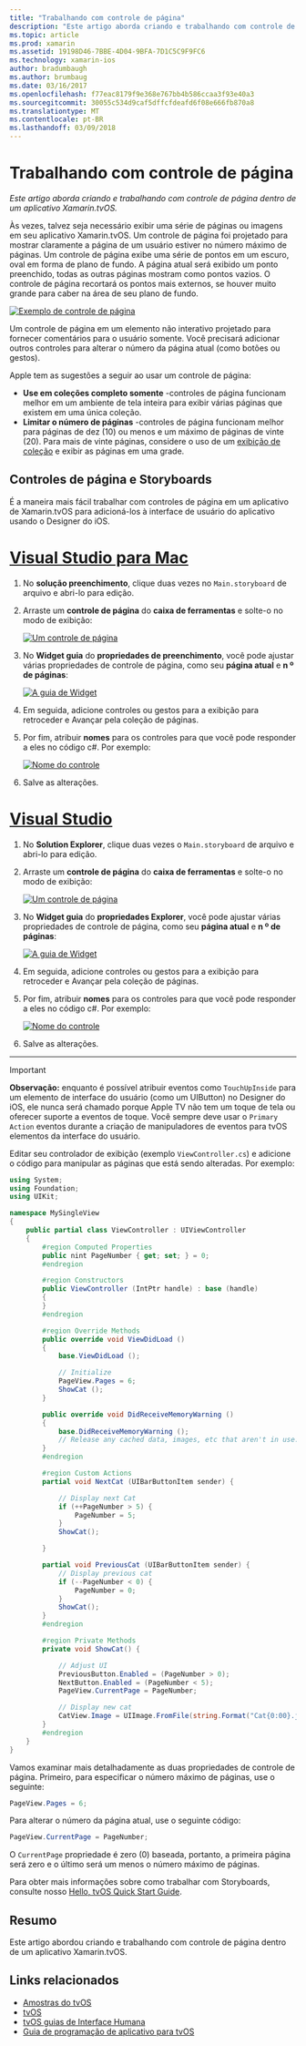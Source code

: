 ```yaml
---
title: "Trabalhando com controle de página"
description: "Este artigo aborda criando e trabalhando com controle de página dentro de um aplicativo Xamarin.tvOS."
ms.topic: article
ms.prod: xamarin
ms.assetid: 19198D46-7BBE-4D04-9BFA-7D1C5C9F9FC6
ms.technology: xamarin-ios
author: bradumbaugh
ms.author: brumbaug
ms.date: 03/16/2017
ms.openlocfilehash: f77eac8179f9e368e767bb4b586ccaa3f93e40a3
ms.sourcegitcommit: 30055c534d9caf5dffcfdeafd6f08e666fb870a8
ms.translationtype: MT
ms.contentlocale: pt-BR
ms.lasthandoff: 03/09/2018
---
```

# <a name="working-with-page-control"></a>Trabalhando com controle de página

_Este artigo aborda criando e trabalhando com controle de página dentro de um aplicativo Xamarin.tvOS._

Às vezes, talvez seja necessário exibir uma série de páginas ou imagens em seu aplicativo Xamarin.tvOS. Um controle de página foi projetado para mostrar claramente a página de um usuário estiver no número máximo de páginas. Um controle de página exibe uma série de pontos em um escuro, oval em forma de plano de fundo. A página atual será exibido um ponto preenchido, todas as outras páginas mostram como pontos vazios. O controle de página recortará os pontos mais externos, se houver muito grande para caber na área de seu plano de fundo.

[![](page-controls-images/page01.png "Exemplo de controle de página")](page-controls-images/page01.png#lightbox)

Um controle de página em um elemento não interativo projetado para fornecer comentários para o usuário somente. Você precisará adicionar outros controles para alterar o número da página atual (como botões ou gestos).

Apple tem as sugestões a seguir ao usar um controle de página:

- **Use em coleções completo somente** -controles de página funcionam melhor em um ambiente de tela inteira para exibir várias páginas que existem em uma única coleção.
- **Limitar o número de páginas** -controles de página funcionam melhor para páginas de dez (10) ou menos e um máximo de páginas de vinte (20). Para mais de vinte páginas, considere o uso de um [exibição de coleção](~/ios/tvos/user-interface/collection-views.md) e exibir as páginas em uma grade.

<a name="Page-Controls-and-Storyboards" />

## <a name="page-controls-and-storyboards"></a>Controles de página e Storyboards

É a maneira mais fácil trabalhar com controles de página em um aplicativo de Xamarin.tvOS para adicioná-los à interface de usuário do aplicativo usando o Designer do iOS.

# <a name="visual-studio-for-mactabvsmac"></a>[Visual Studio para Mac](#tab/vsmac)

    
1. No **solução preenchimento**, clique duas vezes no `Main.storyboard` de arquivo e abri-lo para edição.
1. Arraste um **controle de página** do **caixa de ferramentas** e solte-o no modo de exibição: 

    [![](page-controls-images/page02.png "Um controle de página")](page-controls-images/page02.png#lightbox)
1. No **Widget guia** do **propriedades de preenchimento**, você pode ajustar várias propriedades de controle de página, como seu **página atual** e **n º de páginas**: 

    [![](page-controls-images/page03.png "A guia de Widget")](page-controls-images/page03.png#lightbox)
1. Em seguida, adicione controles ou gestos para a exibição para retroceder e Avançar pela coleção de páginas.
1. Por fim, atribuir **nomes** para os controles para que você pode responder a eles no código c#. Por exemplo: 

    [![](page-controls-images/page04.png "Nome do controle")](page-controls-images/page04.png#lightbox)
1. Salve as alterações.
    

# <a name="visual-studiotabvswin"></a>[Visual Studio](#tab/vswin)

    
1. No **Solution Explorer**, clique duas vezes o `Main.storyboard` de arquivo e abri-lo para edição.
1. Arraste um **controle de página** do **caixa de ferramentas** e solte-o no modo de exibição: 

    [![](page-controls-images/page02-vs.png "Um controle de página")](page-controls-images/page02-vs.png#lightbox)
1. No **Widget guia** do **propriedades Explorer**, você pode ajustar várias propriedades de controle de página, como seu **página atual** e **n º de páginas**: 

    [![](page-controls-images/page03-vs.png "A guia de Widget")](page-controls-images/page03-vs.png#lightbox)
1. Em seguida, adicione controles ou gestos para a exibição para retroceder e Avançar pela coleção de páginas.
1. Por fim, atribuir **nomes** para os controles para que você pode responder a eles no código c#. Por exemplo: 

    [![](page-controls-images/page04-vs.png "Nome do controle")](page-controls-images/page04-vs.png#lightbox)
1. Salve as alterações.
    

-----

> [!IMPORTANT]
> **Observação:** enquanto é possível atribuir eventos como `TouchUpInside` para um elemento de interface do usuário (como um UIButton) no Designer do iOS, ele nunca será chamado porque Apple TV não tem um toque de tela ou oferecer suporte a eventos de toque. Você sempre deve usar o `Primary Action` eventos durante a criação de manipuladores de eventos para tvOS elementos da interface do usuário.




Editar seu controlador de exibição (exemplo `ViewController.cs`) e adicione o código para manipular as páginas que está sendo alteradas. Por exemplo:

```csharp
using System;
using Foundation;
using UIKit;

namespace MySingleView
{
    public partial class ViewController : UIViewController
    {
        #region Computed Properties
        public nint PageNumber { get; set; } = 0;
        #endregion

        #region Constructors
        public ViewController (IntPtr handle) : base (handle)
        {
        }
        #endregion

        #region Override Methods
        public override void ViewDidLoad ()
        {
            base.ViewDidLoad ();

            // Initialize
            PageView.Pages = 6;
            ShowCat ();
        }

        public override void DidReceiveMemoryWarning ()
        {
            base.DidReceiveMemoryWarning ();
            // Release any cached data, images, etc that aren't in use.
        }
        #endregion

        #region Custom Actions
        partial void NextCat (UIBarButtonItem sender) {

            // Display next Cat
            if (++PageNumber > 5) {
                PageNumber = 5;
            }
            ShowCat();

        }

        partial void PreviousCat (UIBarButtonItem sender) {
            // Display previous cat
            if (--PageNumber < 0) {
                PageNumber = 0;
            }
            ShowCat();
        }
        #endregion

        #region Private Methods
        private void ShowCat() {

            // Adjust UI
            PreviousButton.Enabled = (PageNumber > 0);
            NextButton.Enabled = (PageNumber < 5);
            PageView.CurrentPage = PageNumber;

            // Display new cat
            CatView.Image = UIImage.FromFile(string.Format("Cat{0:00}.jpg",PageNumber+1));
        }
        #endregion
    }
}
```

Vamos examinar mais detalhadamente as duas propriedades de controle de página. Primeiro, para especificar o número máximo de páginas, use o seguinte:

```csharp
PageView.Pages = 6;
```

Para alterar o número da página atual, use o seguinte código:

```csharp
PageView.CurrentPage = PageNumber;
```

O `CurrentPage` propriedade é zero (0) baseada, portanto, a primeira página será zero e o último será um menos o número máximo de páginas.

Para obter mais informações sobre como trabalhar com Storyboards, consulte nosso [Hello, tvOS Quick Start Guide](~/ios/tvos/get-started/hello-tvos.md). 

<a name="Summary" />

## <a name="summary"></a>Resumo

Este artigo abordou criando e trabalhando com controle de página dentro de um aplicativo Xamarin.tvOS.



## <a name="related-links"></a>Links relacionados

- [Amostras do tvOS](https://developer.xamarin.com/samples/tvos/all/)
- [tvOS](https://developer.apple.com/tvos/)
- [tvOS guias de Interface Humana](https://developer.apple.com/tvos/human-interface-guidelines/)
- [Guia de programação de aplicativo para tvOS](https://developer.apple.com/library/prerelease/tvos/documentation/General/Conceptual/AppleTV_PG/)
